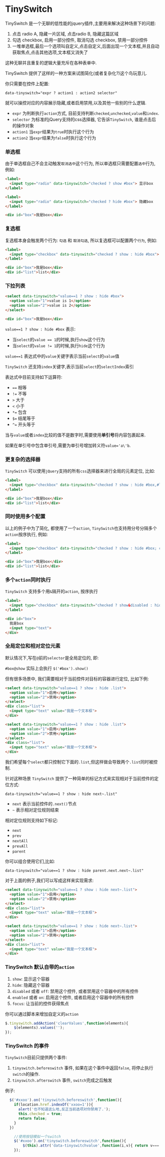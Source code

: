 TinySwitch
==========

TinySwitch 是一个无聊的低性能的jquery插件,主要用来解决这种场景下的问题:

1. 点击 radio A, 隐藏一片区域, 点击radio B, 隐藏这篇区域
2. 勾选 checkbox, 启用一部分控件,  取消勾选 checkbox, 禁用一部分控件
3. 一堆单选框,最后一个选项叫自定义,点击自定义,后面出现一个文本框,并且自动获取焦点,点击其他选项,文本框又消失了

这种无聊并且重复的逻辑大量充斥在各种表单中.

TinySwitch 提供了这样的一种方案来试图简化(或者复杂化?)这个鸟玩意儿.

你只需要在控件上配置:

```
data-tinyswitch="expr ? action1 : action2 selector"
```

就可以操控对应的内容展示隐藏,或者启用禁用,以及其他一些别的什么逻辑.

* `expr`     为判断执行`action`方式, 目前支持判断`checked`,`unchecked`,`value`和`index`.
* `selector` 为标准的jQuery支持的css选择器, 它告诉`TinySwitch`, 谁是点击后的操作对象
* `action1`  当`expr`结果为`true`时执行这个行为 
* `action2`  当`expr`结果为`false`时执行这个行为 

### 单选框

由于单选框自己不会主动触发`取消选中`这个行为, 所以单选框只需要配置`选中`行为, 例如:

```html
<label>
  <input type="radio" data-tinyswitch="checked ? show #box"> 显示box
</label>

<label>
  <input type="radio" data-tinyswitch="checked ? hide #box"> 隐藏box
</label>

<div id="box">我是box</div>
```

### 复选框

复选框本身会触发两个行为: `勾选` 和 `取消勾选`, 所以复选框可以配置两个`行为`, 例如:


```html
<label>
  <input type="checkbox" data-tinyswitch="checked ? show : hide #box"> 显示或者隐藏box
</label> 

<div id="box">我是box</div>
<div id="list">list</div>
```

### 下拉列表

```html
<select data-tinyswitch="value==1 ? show : hide #box"> 
  <option value="1">value is 1</option>
  <option value="2">value is 2</option>
</select>

<div id="box">我是box</div>
```

`value==1 ? show : hide #box` 表示:

* 当`select`的`value == 1`的时候,执行`show`这个行为
* 当`select`的`value != 1`的时候,执行`hide`这个行为 

`value==1` 表达式中的`value`关键字表示当前`select`的`value`值

`TinySwitch` 还支持`index`关键字,表示当前`select`的`selectIndex`索引
 

表达式中目前支持如下运算符:

* `==`  相等
* `!=`  不等
* `>`   大于
* `<`   小于
* `*=`  包含
* `$=`  结尾等于
* `^=`  开头等于

当与`value`或者`index`比较的值不是数字时,需要使用**单引号**将内容包裹起来.

如果在单引号中包含单引号,需要为单引号增加转义符`value='a\'b`.

### 更复杂的选择器

`TinySwitch` 可以使用`jQuery`支持的所有`css`选择器来进行全局的元素定位, 比如:

```html
<label>
  <input type="checkbox" data-tinyswitch="checked ? show : hide #box,#list"> 显示或者隐藏box 和 list
</label> 

<div id="box">我是box</div>
<div id="list">list</div>
```


### 同时使用多个配置

以上的例子中为了简化, 都使用了一个`action`, `TinySwitch`也支持用分号分隔多个`action`按序执行, 例如:


```html
<label>
  <input type="checkbox" data-tinyswitch="checked ? show : hide #box; checked ? show : hide #list"> 显示或者隐藏box 和 list
</label> 

<div id="box">我是box</div>
<div id="list">list</div>
```

### 多个`action`同时执行

`TinySwitch` 支持多个用`&`隔开的`action`, 按序执行

```html
<label>
  <input type="checkbox" data-tinyswitch="checked ? show&disabled : hide #box"> 显示box,并且禁用box中的控件, 或者隐藏box
</label> 

<div id="box">
  我是box
  <input type="text">
</div> 
```

### 全局定位和相对定位元素

默认情况下,写在`@`前的`selector`是全局定位的, 即:

`#box@show` 实际上会执行 `$('#box').show()`

但有很多场景中, 我们需要相对于当前控件对目标的容器进行定位, 比如下例:

```html 
<select data-tinyswitch="value==1 ? show : hide .list"> 
  <option value="1">启用</option>
  <option value="2">禁用</option> 
</select>  
<div class="list">
  <input type="text" value="我是一个文本框">
</div>

<select data-tinyswitch="value==1 ? show : hide .list"> 
  <option value="1">启用</option>
  <option value="2">禁用</option> 
</select>
<div class="list">
  <input type="text" value="我是一个文本框">
</div>
```

我们希望每个`select`都只控制它下面的`.list`,但这样做会导致两个`.list`同时被控制.

针对这种场景 `TinySwitch` 提供了一种简单的标记方式来实现相对于当前控件的定位方式:

```
data-tinyswitch="value==1 ? show : hide next~.list"
```
 
* `next` 表示当前控件的`.next()`节点
* `~` 表示相对定位规则结束

相对定位规则支持如下标记:

* `next` 
* `prev`
* `nextAll`
* `prevAll`
* `parent`

你可以组合使用它们,比如:


```
data-tinyswitch="value==1 ? show : hide parent.next.next~.list"
```
 

对于上面的例子,我们可以写成这样来实现需求:


```html 
<select data-tinyswitch="value==1 ? show : hide next~.list"> 
  <option value="1">启用</option>
  <option value="2">禁用</option> 
</select>  
<div class="list">
  <input type="text" value="我是一个文本框">
</div>

<select data-tinyswitch="value==1 ? show : hide next~.list"> 
  <option value="1">启用</option>
  <option value="2">禁用</option> 
</select>
<div class="list">
  <input type="text" value="我是一个文本框">
</div>
```
### TinySwitch 默认自带的`action` 

1. `show`:   显示这个容器
2. `hide`:   隐藏这个容器
3. `disabled` 或者 `off`:  禁用这个控件, 或者禁用这个容器中的所有控件
4. `enabled`  或者 `on`:  启用这个控件, 或者启用这个容器中的所有控件
5. `focus`:    让当前的控件获得焦点

你可以通过脚本来增加自定义的`action`

```javascript
$.tinyswitch.addAction('clearValues',function(elements){
    $(elements).values('');
});
```

### TinySwitch 的事件

`TinySwitch`目前只提供两个事件:

1. `tinyswitch.beforeswitch` 事件, 如果在这个事件中返回`false`, 将停止执行`switch`的操作.
2. `tinyswitch.afterswitch` 事件, `switch`完成之后触发

例子:

```javascript
  $('#xxoo').on('tinyswitch.beforeswitch',function(){
    if(location.href.indexOf('xxoo=1')){
      alert('也不知道这么地,反正当前选项对你禁用了.');
      this.checked = true;
      return false;
    }
  })
```

```javascript
    //使用按钮模拟一个switch
    $('#xxoo').on('tinyswitch.beforeswitch',function(){
        $(this).attr('data-tinyswitchvalue',function(i,v){ return v==='true'?'false':'true' })
    });
```